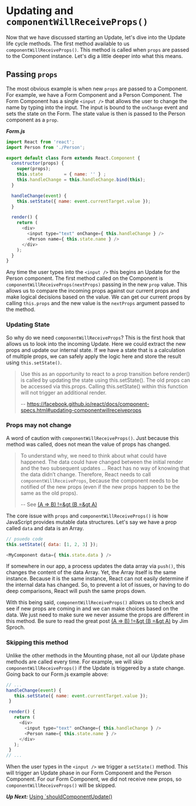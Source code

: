 # Updating and `componentWillReceiveProps()`
 Now that we have discussed starting an Update, let's dive into the Update life cycle methods. The first method available to us `componentWillReceiveProps()`. This method is called when `props` are passed to the Component instance. Let's dig a little deeper into what this means.
 
 ## Passing `props`
 The most obvious example is when new `props` are passed to a Component. For example, we have a Form Component and a Person Component. The Form Component has a single `<input />` that allows the user to change the name by typing into the input. The input is bound to the `onChange` event and sets the state on the Form. The state value is then is passed to the Person component as a `prop`.
  
***Form.js***
```javascript
import React from 'react';
import Person from './Person';

export default class Form extends React.Component {
  constructor(props) {
    super(props);
    this.state        = { name: '' } ;
    this.handleChange = this.handleChange.bind(this);
  }

  handleChange(event) {
    this.setState({ name: event.currentTarget.value });
  }

  render() {
    return (
      <div>
        <input type="text" onChange={ this.handleChange } />
        <Person name={ this.state.name } />
      </div>
    );
  }
}
```

 Any time the user types into the `<input />` this begins an Update for the Person component. The first method called on the Component is `componentWillReceiveProps(nextProps)` passing in the new `prop` value. This allows us to compare the incoming props against our current props and make logical decisions based on the value. We can get our current props by calling `this.props` and the new value is the `nextProps` argument passed to the method.
 
### Updating State
 So why do we need `componentWillReceiveProps`? This is the first hook that allows us to look into the incoming Update. Here we could extract the new props and update our internal state. If we have a state that is a calculation of multiple props, we can safely apply the logic here and store the result using `this.setState()`.
 
> Use this as an opportunity to react to a prop transition before render() is called by updating the state using this.setState(). The old props can be accessed via this.props. Calling this.setState() within this function will not trigger an additional render.
> 
> -- https://facebook.github.io/react/docs/component-specs.html#updating-componentwillreceiveprops


### Props may not change
 A word of caution with `componentWillReceiveProps()`. Just because this method was called, does not mean the value of props has changed.
  
> To understand why, we need to think about what could have happened. The data could have changed between the initial render and the two subsequent updates ... React has no way of knowing that the data didn’t change. Therefore, React needs to call `componentWillReceiveProps`, because the component needs to be notified of the new props (even if the new props happen to be the same as the old props).
>  
>  -- See [(A =&gt; B) !=&gt (B =&gt A)](https://facebook.github.io/react/blog/2016/01/08/A-implies-B-does-not-imply-B-implies-A.html) 

The core issue with `props` and `componentWillReceiveProps()` is how JavaScript provides mutable data structures. Let's say we have a prop called `data` and data is an Array. 

```javascript
// psuedo code
this.setState({ data: [1, 2, 3] });

<MyComponent data={ this.state.data } />
```

If somewhere in our app, a process updates the data array via `push()`, this changes the content of the data Array. Yet, the Array itself is the same instance. Because it is the same instance, React can not easily determine if the internal data has changed. So, to prevent a lot of issues, or having to do deep comparisons, React will push the same props down.

With this being said, `componentWillReceiveProps()` allows us to check and see if new props are coming in and we can make choices based on the data. We just need to make sure we never assume the props are different in this method. Be sure to read the great post [(A =&gt; B) !=&gt (B =&gt A)](https://facebook.github.io/react/blog/2016/01/08/A-implies-B-does-not-imply-B-implies-A.html) by Jim Sproch.

### Skipping this method
 Unlike the other methods in the Mounting phase, not all our Update phase methods are called every time. For example, we will skip `componentWillReceiveProps()` if the Update is triggered by a state change. Going back to our Form.js example above:
 
 ```javascript
 // ...
 handleChange(event) {
    this.setState({ name: event.currentTarget.value });
  }

  render() {
    return (
      <div>
        <input type="text" onChange={ this.handleChange } />
        <Person name={ this.state.name } />
      </div>
    );
  }
// ...
 ```

When the user types in the `<input />` we trigger a `setState()` method. This will trigger an Update phase in our Form Component and the Person Component. For our Form Component, we did not receive new props, so `componentWillReceiveProps()` will be skipped.

***Up Next:*** [Using `shouldComponentUpdate()](using_should_component_update.md)
